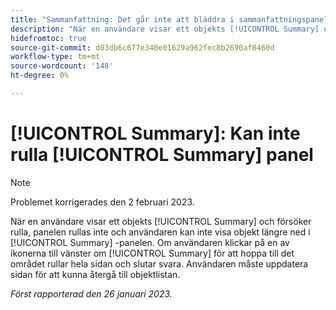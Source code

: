```yaml
---
title: "Sammanfattning: Det går inte att bläddra i sammanfattningspanelen"
description: "När en användare visar ett objekts [!UICONTROL Summary] och försöker rulla, panelen rullas inte och användaren kan inte visa objekt längre ned i [!UICONTROL Summary] -panelen. Om användaren klickar på en av ikonerna till vänster om [!UICONTROL Summary] för att hoppa till det området rullar hela sidan och slutar svara. Användaren måste uppdatera sidan för att kunna återgå till listan."
hidefromtoc: true
source-git-commit: d03db6c677e340e01629a962fec8b2690af8460d
workflow-type: tm+mt
source-wordcount: '148'
ht-degree: 0%

---
```



# [!UICONTROL Summary]: Kan inte rulla [!UICONTROL Summary] panel

>[!NOTE]
>
>Problemet korrigerades den 2 februari 2023.

När en användare visar ett objekts [!UICONTROL Summary] och försöker rulla, panelen rullas inte och användaren kan inte visa objekt längre ned i [!UICONTROL Summary] -panelen. Om användaren klickar på en av ikonerna till vänster om [!UICONTROL Summary] för att hoppa till det området rullar hela sidan och slutar svara. Användaren måste uppdatera sidan för att kunna återgå till objektlistan.

_Först rapporterad den 26 januari 2023._

